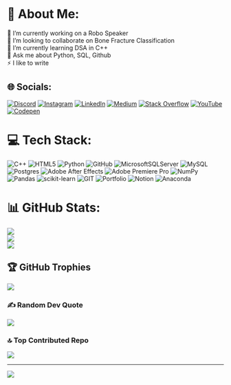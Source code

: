 # 💫 About Me:
🔭 I’m currently working on a Robo Speaker<br>👯 I’m looking to collaborate on Bone Fracture Classification<br>🌱 I’m currently learning DSA in C++<br>💬 Ask me about Python, SQL, Github<br>⚡ I like to write


## 🌐 Socials:
[![Discord](https://img.shields.io/badge/Discord-%237289DA.svg?logo=discord&logoColor=white)](https://discord.gg/https://discord.gg/NyWUUrjy) [![Instagram](https://img.shields.io/badge/Instagram-%23E4405F.svg?logo=Instagram&logoColor=white)](https://instagram.com/mentor.abdullah) [![LinkedIn](https://img.shields.io/badge/LinkedIn-%230077B5.svg?logo=linkedin&logoColor=white)](https://linkedin.com/in/muhammad-abdullah-266694269) [![Medium](https://img.shields.io/badge/Medium-12100E?logo=medium&logoColor=white)](https://medium.com/@@mabdullah36t) [![Stack Overflow](https://img.shields.io/badge/-Stackoverflow-FE7A16?logo=stack-overflow&logoColor=white)](https://stackoverflow.com/users/21879281) [![YouTube](https://img.shields.io/badge/YouTube-%23FF0000.svg?logo=YouTube&logoColor=white)](https://youtube.com/@@MentorAbdullah) [![Codepen](https://img.shields.io/badge/Codepen-000000?style=for-the-badge&logo=codepen&logoColor=white)](https://codepen.io/Muhammad-Abdullah3) 

# 💻 Tech Stack:
![C++](https://img.shields.io/badge/c++-%2300599C.svg?style=for-the-badge&logo=c%2B%2B&logoColor=white) ![HTML5](https://img.shields.io/badge/html5-%23E34F26.svg?style=for-the-badge&logo=html5&logoColor=white) ![Python](https://img.shields.io/badge/python-3670A0?style=for-the-badge&logo=python&logoColor=ffdd54) ![GitHub](https://img.shields.io/badge/GitHub-%23121011.svg?style=for-the-badge&logo=github&logoColor=white) ![MicrosoftSQLServer](https://img.shields.io/badge/Microsoft%20SQL%20Sever-CC2927?style=for-the-badge&logo=microsoft%20sql%20server&logoColor=white) ![MySQL](https://img.shields.io/badge/mysql-%2300f.svg?style=for-the-badge&logo=mysql&logoColor=white) ![Postgres](https://img.shields.io/badge/postgres-%23316192.svg?style=for-the-badge&logo=postgresql&logoColor=white) ![Adobe After Effects](https://img.shields.io/badge/Adobe%20After%20Effects-9999FF.svg?style=for-the-badge&logo=Adobe%20After%20Effects&logoColor=white) ![Adobe Premiere Pro](https://img.shields.io/badge/Adobe%20Premiere%20Pro-9999FF.svg?style=for-the-badge&logo=Adobe%20Premiere%20Pro&logoColor=white) ![NumPy](https://img.shields.io/badge/numpy-%23013243.svg?style=for-the-badge&logo=numpy&logoColor=white) ![Pandas](https://img.shields.io/badge/pandas-%23150458.svg?style=for-the-badge&logo=pandas&logoColor=white) ![scikit-learn](https://img.shields.io/badge/scikit--learn-%23F7931E.svg?style=for-the-badge&logo=scikit-learn&logoColor=white) ![GIT](https://img.shields.io/badge/Git-fc6d26?style=for-the-badge&logo=git&logoColor=white) ![Portfolio](https://img.shields.io/badge/Portfolio-%23000000.svg?style=for-the-badge&logo=firefox&logoColor=#FF7139) ![Notion](https://img.shields.io/badge/Notion-%23000000.svg?style=for-the-badge&logo=notion&logoColor=white) ![Anaconda](https://img.shields.io/badge/Anaconda-%2344A833.svg?style=for-the-badge&logo=anaconda&logoColor=white)
# 📊 GitHub Stats:
![](https://github-readme-stats.vercel.app/api?username=Muhammad-Abdullah3&theme=dark&hide_border=false&include_all_commits=true&count_private=true)<br/>
![](https://github-readme-streak-stats.herokuapp.com/?user=Muhammad-Abdullah3&theme=dark&hide_border=false)<br/>
![](https://github-readme-stats.vercel.app/api/top-langs/?username=Muhammad-Abdullah3&theme=dark&hide_border=false&include_all_commits=true&count_private=true&layout=compact)

## 🏆 GitHub Trophies
![](https://github-profile-trophy.vercel.app/?username=Muhammad-Abdullah3&theme=radical&no-frame=false&no-bg=false&margin-w=4)

### ✍️ Random Dev Quote
![](https://quotes-github-readme.vercel.app/api?type=horizontal&theme=radical)

### 🔝 Top Contributed Repo
![](https://github-contributor-stats.vercel.app/api?username=Muhammad-Abdullah3&limit=5&theme=dark&combine_all_yearly_contributions=true)

---
[![](https://visitcount.itsvg.in/api?id=Muhammad-Abdullah3&icon=1&color=12)](https://visitcount.itsvg.in)

<!-- Proudly created with GPRM ( https://gprm.itsvg.in ) -->